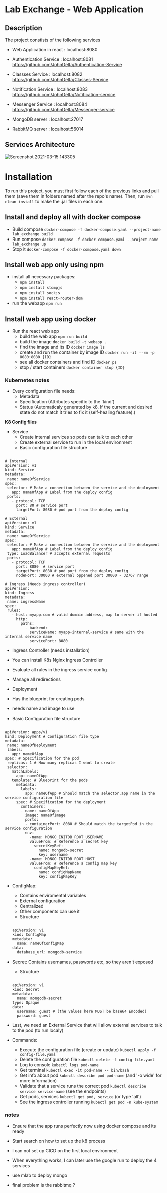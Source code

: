 # Lab Exchange - Web Application

## Description

The project constists of the following services

- Web Application in react : localhost:8080

- Authentication Service : localhost:8081
  https://github.com/JohnDelta/Authentication-Service

- Classses Service : localhost:8082
  https://github.com/JohnDelta/Classes-Service

- Notification Service : localhost:8083
  https://github.com/JohnDelta/Notification-service

- Messenger Service : localhost:8084
  https://github.com/JohnDelta/Messenger-service

- MongoDB server : localhost:27017

- RabbitMQ server : localhost:56014

## Services Architecture

![Screenshot 2021-03-15 143305](https://user-images.githubusercontent.com/53333356/111154215-a46d8c80-859b-11eb-80e1-bd41a51cd7ec.png)

# Installation

To run this project, you must first follow each of the previous links and pull them (save them in folders named after the repo's name).
Then, run ` mvn clean install ` to make the .jar files in each one.

## Install and deploy all with docker compose

- Build compose ``` docker-compose -f docker-compose.yaml --project-name lab_exchange build ```
- Run compose ``` docker-compose -f docker-compose.yaml --project-name lab_exchange up ```
- Stop it ``` docker-compose -f docker-compose.yaml down ```

## Install web app only using npm

- install all necessary packages:
  - `npm install`
  - `npm install stompjs`
  - `npm install sockjs`
  - `npm install react-router-dom`
- run the webapp `npm run`

## Install web app using docker

- Run the react web app
  - build the web app ` npm run build `
  - build the image ``` docker build -t webapp . ```
  - find the image and its ID ``` docker image ls ```
  - create and run the container by image ID ``` docker run -it --rm -p 8080:8080 {ID} ```
  - see all docker containers and find ID ``` docker ps ```
  - stop / start containers ``` docker container stop {ID} ```


### Kubernetes notes

- Every configuration file needs:
  - Metadata
  - Specification (Attributes specific to the 'kind')
  - Status (Automaticaly generated by k8. If the current and desired state do not match it tries to fix it (self-healing feature).)

<b>K8 Config files</b>

- Service
  - Create internal services so pods can talk to each other
  - Create external service to run in the local environment
  - Basic configuration file structure

 ``` 
 
 # Internal
 apiVersion: v1
 kind: Service
 metadata:
  name: nameOfService
 spec:
  selector: # Make a connection between the service and the deployment
    app: nameOfApp # Label from the deploy config
  ports:
    - protocol: TCP
      port: 80 # service port
      targetPort: 8080 # pod port from the deploy config 
 
 # External
apiVersion: v1
 kind: Service
 metadata:
  name: nameOfService
 spec:
  selector: # Make a connection between the service and the deployment
    app: nameOfApp # Label from the deploy config
  type: LoadBalancer # accepts external requests
  ports:
    - protocol: TCP
      port: 8080  # service port
      targetPort: 8080 # pod port from the deploy config
      nodePort: 30000 # external oppened port 30000 - 32767 range

# Ingress (Needs ingress controller)
apiVersion:
kind: Ingress
metadata:
  name: ingressName
spec:
  rules:
    - host: myapp.com # valid domain address, map to server if hosted
      http:
        paths:
          - backend:
            serviceName: myapp-internal-service # same with the internal service name
            servicePort: 8080

 ```

 - Ingress Controller (needs installation)
  - You can install K8s Nginx Ingress Controller
  - Evaluate all rules in the ingress service config
  - Manage all redirections

- Deployment
 - Has the blueprint for creating pods
 - needs name and image to use
 - Basic Configuration file structure

 ```

apiVersion: apps/v1
kind: Deployment # Configuration file type
metadata:
  name: nameOfDeployment
  labels:
    app: nameOfApp
spec: # Specification for the pod
  replicas: 1 # How many replicas I want to create
  selector:
    matchLabels:
      app: nameOfApp
    template: # Blueprint for the pods
      metadata:
        labels:
          app: nameOfApp # Should match the selector.app name in the service configuration file
      spec: # Specification for the deployment
        containers:
        - name: nameOfApp
          image: nameOfImage
          ports:
          - containerPort: 8080 # Should match the targetPod in the service configuration
          env:
            -name: MONGO_INITDB_ROOT_USERNAME
            valueFrom: # Reference a secret key
              secretKeyRef:
                name: mongodb-secret
                key: username
            -name: MONGO_INITDB_ROOT_HOST
            valueFrom: # Reference a config map key
              configMapKeyRef:
                name: configMapName
                key: configMapKey

 ```

- ConfigMap: 
  - Contains enviromental variables
  - External configuration
  - Centralized
  - Other components can use it
  - Structure

  ``` 
  
  apiVersion: v1
  kind: ConfigMap
  metadata:
    name: nameOfConfigMap
  data:
    database_url: mongodb-service
  
  ```

- Secret: Contains usernames, passwords etc, so they aren't exposed
  - Structure

  ``` 
  
  apiVersion: v1
  kind: Secret
  metadata:
    name: mongodb-secret
  type: Opaque
  data:
    username: guest # (the values here MUST be base64 Encoded)
    password: guest
  
  ```

- Last, we need an External Service that will allow external services to talk to the pod (to run localy)

- Commands:
  - Execute the configuration file (create or update) `kubectl apply -f config-file.yaml`
  - Delete the configuration file `kubectl delete -f config-file.yaml`
  - Log to console `kubectl logs pod-name`
  - Get terminal `kubectl exec -it pod-name -- bin/bash`
  - Get info about pod `kubectl describe pod pod-name` (and '-o wide' for more information)
  - Validate that a service runs the correct pod `kubectl describe service service-name` (see the endpoints) 
  - Get pods, services `kubectl get pod, service` (or type 'all')
  - See the ingress controller running `kubectl get pod -n kube-system`

### notes

- Ensure that the app runs perfectly now using docker compose and its ready

 

- Start search on how to set up the k8 process

- I can not set up CICD on the first local environment


 - When everything works, I can later use the google run to deploy the 4 services
 - use mlab to deploy mongo
 - final problem is the rabbitmq ?
